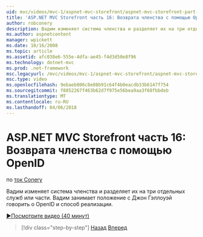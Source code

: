 ```yaml
---
uid: mvc/videos/mvc-1/aspnet-mvc-storefront/aspnet-mvc-storefront-part-16-membership-redo-with-openid
title: 'ASP.NET MVC Storefront часть 16: Возврата членства с помощью OpenID | Документы Microsoft'
author: robconery
description: Вадим изменяет система членства и разделяет их на три отдельных служб или части. Вадим затем располагается с Джон Гэллоуэй говорить о OpenID и как развернуть...
ms.author: aspnetcontent
manager: wpickett
ms.date: 10/16/2008
ms.topic: article
ms.assetid: afc038e6-555e-4dfa-ae45-f4d3d50e8f96
ms.technology: dotnet-mvc
ms.prod: .net-framework
msc.legacyurl: /mvc/videos/mvc-1/aspnet-mvc-storefront/aspnet-mvc-storefront-part-16-membership-redo-with-openid
msc.type: video
ms.openlocfilehash: 9ebaeb806c8e08b91c64f4b0eacdb33b6147f754
ms.sourcegitcommit: f8852267f463b62d7f975e56bea9aa3f68fbbdeb
ms.translationtype: MT
ms.contentlocale: ru-RU
ms.lasthandoff: 04/06/2018
---
```

<a name="aspnet-mvc-storefront-part-16-membership-redo-with-openid"></a>ASP.NET MVC Storefront часть 16: Возврата членства с помощью OpenID
====================
по [ток Conery](https://github.com/robconery)

Вадим изменяет система членства и разделяет их на три отдельных служб или части. Вадим занимает положение с Джон Гэллоуэй говорить о OpenID и способ реализации.

[&#9654;Посмотрите видео (40 минут)](https://channel9.msdn.com/Blogs/ASP-NET-Site-Videos/aspnet-mvc-storefront-part-16-membership-redo-with-openid)

> [!div class="step-by-step"]
> [Назад](aspnet-mvc-storefront-part-15-public-code-review.md)
> [Вперед](aspnet-mvc-storefront-part-17-checkout-with-jeff-atwood.md)
